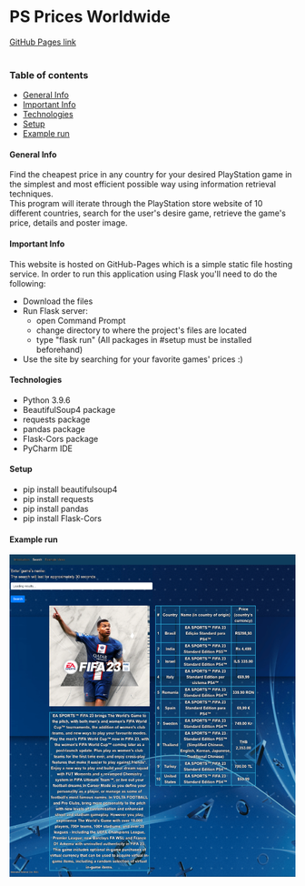 # PS Prices Worldwide
[GitHub Pages link](https://samerarkab.github.io/PSPricesWorldwide/)
<br><br>

### Table of contents
* [General Info](#general-info)
* [Important Info](#important-info)
* [Technologies](#technologies)
* [Setup](#setup)
* [Example run](#example-run)

#### General Info
Find the cheapest price in any country for your desired PlayStation game in the simplest and most efficient possible way using information retrieval techniques.
<br>This program will iterate through the PlayStation store website of 10 different countries, search for the user's desire game, retrieve the game's price, details and poster image.

#### Important Info
This website is hosted on GitHub-Pages which is a simple static file hosting service. In order to run this application using Flask you'll need to do the following:
- Download the files
- Run Flask server:
  - open Command Prompt
  - change directory to where the project's files are located
  - type "flask run" (All packages in #setup must be installed beforehand)
- Use the site by searching for your favorite games' prices :)

#### Technologies
* Python 3.9.6
* BeautifulSoup4 package
* requests package
* pandas package
* Flask-Cors package
* PyCharm IDE

#### Setup
* pip install beautifulsoup4
* pip install requests
* pip install pandas
* pip install Flask-Cors

#### Example run
![image](./images/IR.png) <br>
<br>
